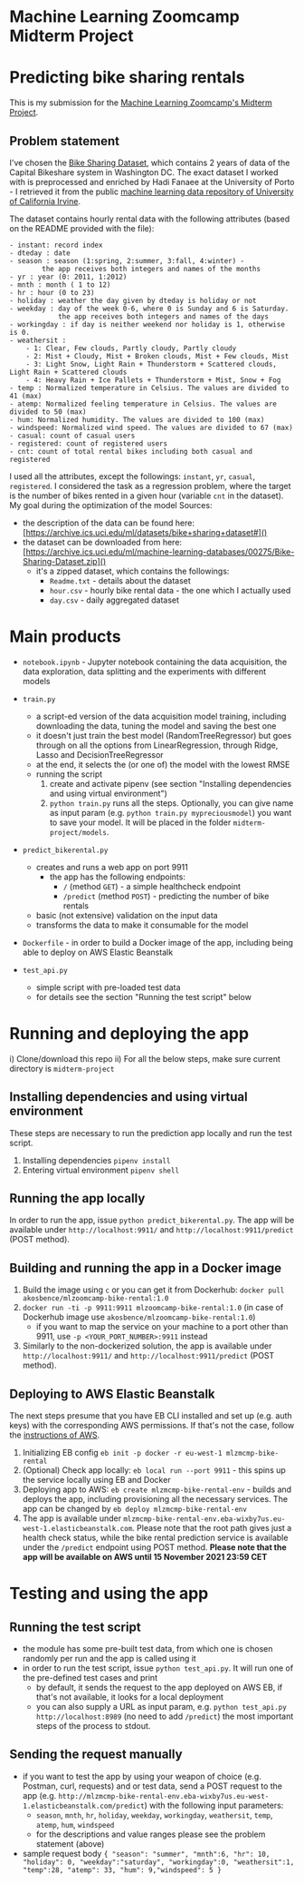 # Machine Learning Zoomcamp Midterm Project
# Predicting bike sharing rentals

This is my submission for the [Machine Learning Zoomcamp's Midterm Project](https://github.com/alexeygrigorev/mlbookcamp-code/tree/master/course-zoomcamp/07-midterm-project). 

## Problem statement

I've chosen the [Bike Sharing Dataset](https://archive.ics.uci.edu/ml/datasets/bike+sharing+dataset#), which contains 2 years of data of the Capital Bikeshare system in
Washington DC. The exact dataset I worked with is preprocessed and enriched by Hadi Fanaee at the University of Porto - I retrieved it from the public
[machine learning data repository of University of California Irvine](https://archive.ics.uci.edu/ml/datasets/bike+sharing+dataset#).

The dataset contains hourly rental data with the following attributes (based on the README provided with the file):

	- instant: record index
	- dteday : date
	- season : season (1:spring, 2:summer, 3:fall, 4:winter) - 
            the app receives both integers and names of the months
	- yr : year (0: 2011, 1:2012)
	- mnth : month ( 1 to 12)
	- hr : hour (0 to 23)
	- holiday : weather the day given by dteday is holiday or not
	- weekday : day of the week 0-6, where 0 is Sunday and 6 is Saturday.  
                the app receives both integers and names of the days
	- workingday : if day is neither weekend nor holiday is 1, otherwise is 0.
	- weathersit : 
		- 1: Clear, Few clouds, Partly cloudy, Partly cloudy
		- 2: Mist + Cloudy, Mist + Broken clouds, Mist + Few clouds, Mist
		- 3: Light Snow, Light Rain + Thunderstorm + Scattered clouds, Light Rain + Scattered clouds
		- 4: Heavy Rain + Ice Pallets + Thunderstorm + Mist, Snow + Fog
	- temp : Normalized temperature in Celsius. The values are divided to 41 (max)
	- atemp: Normalized feeling temperature in Celsius. The values are divided to 50 (max)
	- hum: Normalized humidity. The values are divided to 100 (max)
	- windspeed: Normalized wind speed. The values are divided to 67 (max)
	- casual: count of casual users
	- registered: count of registered users
	- cnt: count of total rental bikes including both casual and registered

I used all the attributes, except the followings: `instant`, `yr`, `casual`, `registered`.
I considered the task as a regression problem, where the target is the number of bikes rented in a given hour (variable `cnt` in the dataset). 
My goal during the optimization of the model 
Sources:
- the description of the data can be found here: [https://archive.ics.uci.edu/ml/datasets/bike+sharing+dataset#]()
- the dataset can be downloaded from here: [https://archive.ics.uci.edu/ml/machine-learning-databases/00275/Bike-Sharing-Dataset.zip]()
    - it's a zipped dataset, which contains the followings:
        - `Readme.txt` - details about the dataset
        - `hour.csv` - hourly bike rental data - the one which I actually used
        - `day.csv` - daily aggregated dataset

# Main products

- `notebook.ipynb` - Jupyter notebook containing the data acquisition, the data exploration, data splitting and the experiments with different models
- `train.py` 
    - a script-ed version of the data acquisition model training, including downloading the data, tuning the model and saving the best one
    - it doesn't just train the best model (RandomTreeRegressor) but goes through on all the options from LinearRegression, through Ridge, Lasso and DecisionTreeRegressor
    - at the end, it selects the (or one of) the model with the lowest RMSE
    - running the script
        1. create and activate pipenv (see section "Installing dependencies and using virtual environment")
        2. `python train.py` runs all the steps. 
           Optionally, you can give name as input param (e.g. `python train.py mypreciousmodel`) you want to save your model. 
           It will be placed in the folder `midterm-project/models`. 

- `predict_bikerental.py`
    - creates and runs a web app on port 9911
        - the app has the following endpoints:
            - `/` (method `GET`) - a simple healthcheck endpoint
            - `/predict` (method `POST`) - predicting the number of bike rentals
    - basic (not extensive) validation on the input data
    - transforms the data to make it consumable for the model

- `Dockerfile` - in order to build a Docker image of the app, including being able to deploy on AWS Elastic Beanstalk
- `test_api.py`
    - simple script with pre-loaded test data
    - for details see the section "Running the test script" below


# Running and deploying the app

i) Clone/download this repo
ii) For all the below steps, make sure current directory is `midterm-project`

## Installing dependencies and using virtual environment

These steps are necessary to run the prediction app locally and run the test script.

1. Installing dependencies `pipenv install`
2. Entering virtual environment `pipenv shell`

## Running the app locally
In order to run the app, issue `python predict_bikerental.py`. 
The app will be available under `http://localhost:9911/` and `http://localhost:9911/predict` (POST method).

## Building and running the app in a Docker image

1. Build the image using `c`
   or you can get it from Dockerhub: `docker pull akosbence/mlzoomcamp-bike-rental:1.0`
2. `docker run -ti -p 9911:9911 mlzoomcamp-bike-rental:1.0` (in case of Dockerhub image use `akosbence/mlzoomcamp-bike-rental:1.0`)
    - if you want to map the service on your machine to a port other than 9911,  use `-p <YOUR_PORT_NUMBER>:9911` instead
3. Similarly to the non-dockerized solution, the app is available under `http://localhost:9911/` and `http://localhost:9911/predict` (POST method).
   
## Deploying to AWS Elastic Beanstalk
The next steps presume that you have EB CLI installed and set up (e.g. auth keys) with the corresponding AWS permissions. 
If that's not the case, follow the [instructions of AWS](
https://docs.aws.amazon.com/elasticbeanstalk/latest/dg/eb-cli3-install-advanced.html).

1. Initializing EB config `eb init -p docker -r eu-west-1 mlzmcmp-bike-rental`
2. (Optional) Check app locally: `eb local run --port 9911` - this spins up the service locally using EB and Docker 
3. Deploying app to AWS: `eb create mlzmcmp-bike-rental-env` - builds and deploys the app, including provisioning all the necessary services. The app can be changed by `eb deploy mlzmcmp-bike-rental-env` 
4. The app is available under `mlzmcmp-bike-rental-env.eba-wixby7us.eu-west-1.elasticbeanstalk.com`. Please note that the root path gives just a health check status,
while the bike rental prediction service is available under the `/predict` endpoint using POST method.
**Please note that the app will be available on AWS until 15 November 2021 23:59 CET**

# Testing and using the app

## Running the test script
- the module has some pre-built test data, from which one is chosen randomly per run and the app is called using it
- in order to run the test script, issue `python test_api.py`. It will run one of the pre-defined test cases and print
    - by default, it sends the request to the app deployed on AWS EB, if that's not available, it looks for a local deployment
    - you can also supply a URL as input param, e.g. `python test_api.py http://localhost:8989` (no need to add `/predict`)
the most important steps of the process to stdout.
  
## Sending the request manually
- if you want to test the app by using your weapon of choice (e.g. Postman, curl, requests) and or test data, send a POST request to the app
  (e.g. `http://mlzmcmp-bike-rental-env.eba-wixby7us.eu-west-1.elasticbeanstalk.com/predict`) with the following input parameters:
  - `season`, `mnth`, `hr`, `holiday`, `weekday`, `workingday`, `weathersit`, `temp`, `atemp`, `hum`, `windspeed`
  - for the descriptions and value ranges please see the problem statement (above)
- sample request body
    `{ "season": "summer", "mnth":6, "hr": 10, "holiday": 0, "weekday":"saturday", "workingday":0,
    "weathersit":1, "temp":28, "atemp": 33, "hum": 9,"windspeed": 5 }`



